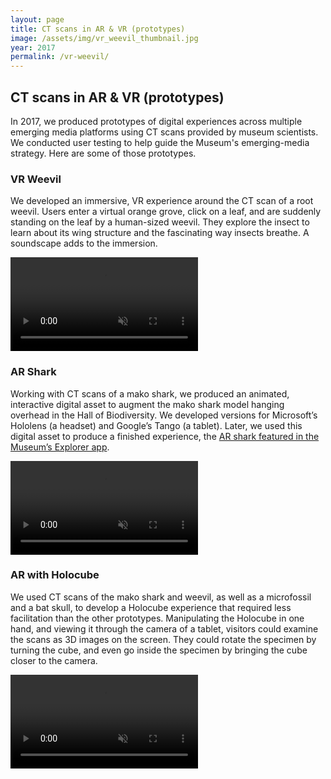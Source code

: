 ```yaml
---
layout: page
title: CT scans in AR & VR (prototypes)
image: /assets/img/vr_weevil_thumbnail.jpg
year: 2017
permalink: /vr-weevil/
---
```


## CT scans in AR & VR (prototypes)
In 2017, we produced prototypes of digital experiences across multiple emerging media platforms using CT scans provided by museum scientists. We conducted user testing to help guide the Museum's emerging-media strategy. Here are some of those prototypes. 

### VR Weevil
We developed an immersive, VR experience around the CT scan of a root weevil. Users enter a virtual orange grove, click on a leaf, and are suddenly standing on the leaf by a human-sized weevil. They explore the insect to learn about its wing structure and the fascinating way insects breathe. A soundscape adds to the immersion.

<video src="/assets/video/vr_weevil.mp4" muted autoplay loop controls></video>


### AR Shark

Working with CT scans of a mako shark, we produced an animated, interactive digital asset to augment the mako shark model hanging overhead in the Hall of Biodiversity. We developed versions for Microsoft’s Hololens (a headset) and Google’s Tango (a tablet). Later, we used this digital asset to produce a finished experience, the <a href="https://amnh-sciviz.github.io/ar-explorer/" target="_blank">AR shark featured in the Museum’s Explorer app</a>. 

<video src="/assets/video/arshark.mp4" muted autoplay loop controls></video>


### AR with Holocube

We used CT scans of the mako shark and  weevil, as well as a microfossil and a bat skull, to develop a Holocube experience that required  less facilitation than the other prototypes. Manipulating the Holocube in one hand, and viewing it through the camera of a tablet, visitors could examine the scans as 3D images on the screen. They could rotate the specimen by turning the cube, and even go inside the specimen by bringing the cube closer to the camera. 

<video src="/assets/video/holocube.mp4" muted autoplay loop controls></video>

